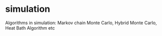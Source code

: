 # simulation
Algorithms in simulation: Markov chain Monte Carlo, Hybrid Monte Carlo, Heat Bath Algorithm etc
